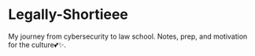 # Legally-Shortieee
My journey from cybersecurity to law school. Notes, prep, and motivation for the culture💕✨.
